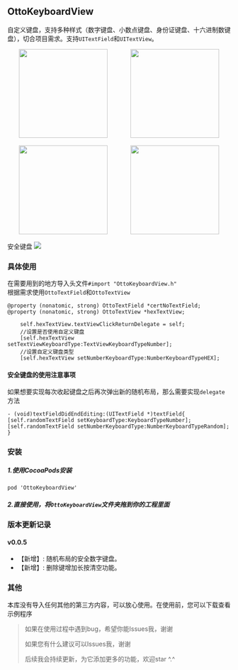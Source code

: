 ## OttoKeyboardView

自定义键盘，支持多种样式（数字键盘、小数点键盘、身份证键盘、十六进制数键盘），切合项目需求。支持`UITextField`和`UITextView`。


<p align="center">
<img src="http://ouem5hcj9.bkt.clouddn.com/OttoKeyboardView1.png" width="200"/>
&nbsp; &nbsp; &nbsp; &nbsp; &nbsp; &nbsp;
<img src="http://ouem5hcj9.bkt.clouddn.com/OttoKeyboardView5.png" width="200"/>
</p>

<p align="center">
<img src="http://ouem5hcj9.bkt.clouddn.com/OttoKeyboardView3.png" width="200"/>
&nbsp; &nbsp; &nbsp; &nbsp; &nbsp; &nbsp;
<img src="http://ouem5hcj9.bkt.clouddn.com/OttoKeyboardView4.png" width="200"/>
</p>

安全键盘
![](http://ouem5hcj9.bkt.clouddn.com/OttoKeyboardView6.gif)

### 具体使用  

在需要用到的地方导入头文件`#import "OttoKeyboardView.h"`  
根据需求使用`OttoTextField`和`OttoTextView`  

```
@property (nonatomic, strong) OttoTextField *certNoTextField;
@property (nonatomic, strong) OttoTextView *hexTextView;

    self.hexTextView.textViewClickReturnDelegate = self;
    //设置是否使用自定义键盘
    [self.hexTextView setTextViewKeyboardType:TextViewKeyboardTypeNumber];
    //设置自定义键盘类型
    [self.hexTextView setNumberKeyboardType:NumberKeyboardTypeHEX];
```

#### 安全键盘的使用注意事项
如果想要实现每次收起键盘之后再次弹出新的随机布局，那么需要实现`delegate`方法
```
- (void)textFieldDidEndEditing:(UITextField *)textField{
[self.randomTextField setKeyboardType:KeyboardTypeNumber];
[self.randomTextField setNumberKeyboardType:NumberKeyboardTypeRandom];
}
```

### 安装
##### 1.使用CocoaPods安装
```
pod 'OttoKeyboardView'
```

##### 2.直接使用，将`OttoKeyboardView`文件夹拖到你的工程里面

### 版本更新记录
#### v0.0.5
- 【新增】: 随机布局的安全数字键盘。
- 【新增】: 删除键增加长按清空功能。

### 其他
本库没有导入任何其他的第三方内容，可以放心使用。在使用前，您可以下载查看示例程序
> 如果在使用过程中遇到bug，希望你能Issues我，谢谢 
> 
> 如果您有什么建议可以Issues我，谢谢
> 
> 后续我会持续更新，为它添加更多的功能，欢迎star ^.^
